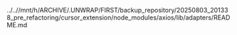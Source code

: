 ../..//mnt/h/ARCHIVE/.UNWRAP/FIRST/backup_repository/20250803_201338_pre_refactoring/cursor_extension/node_modules/axios/lib/adapters/README.md